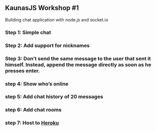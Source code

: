## KaunasJS Workshop #1

Building chat application with node.js and socket.io

### Step 1: Simple chat
### Step 2: Add support for nicknames
### Step 3: Don’t send the same message to the user that sent it himself. Instead, append the message directly as soon as he presses enter.
### step 4: Show who’s online
### step 5: Add chat history of 20 messages
### step 6: Add chat rooms
### step 7: Host to [Heroku](https://www.heroku.com/)
